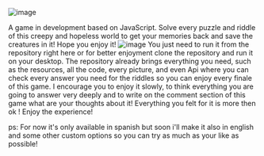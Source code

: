 ![image](https://user-images.githubusercontent.com/114809779/213603016-10ce22e1-9897-4c5c-83ab-ab8dbbd6836a.png)

A game in development based on JavaScript. Solve every puzzle and riddle of this creepy and hopeless world to get your memories back and save the creatures in it!
Hope you enjoy it!
![image](https://user-images.githubusercontent.com/114809779/213603570-f76549a2-3628-48d0-8e57-b010e15f7cc5.png)
You just need to run it from the repository right here or for better enjoyment clone the repository and run it on your desktop.
The repository already brings everything you need, such as the resources, all the code, every picture, and even Api where you can check every answer you need for the riddles so you can enjoy every finale of this game.
I encourage you to enjoy it slowly, to think everything you are going to answer very deeply and to write on the comment section of this game what are your thoughts about it! Everything you felt for it is more then ok !
Enjoy the experience!

ps: For now it's only available in spanish but soon i'll make it also in english and some other custom options so you can try as much as your like as possible!
